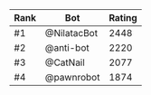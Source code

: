 Rank|Bot|Rating
---|---|---
#1|@NilatacBot|2448
#2|@anti-bot|2220
#3|@CatNail|2077
#4|@pawnrobot|1874
